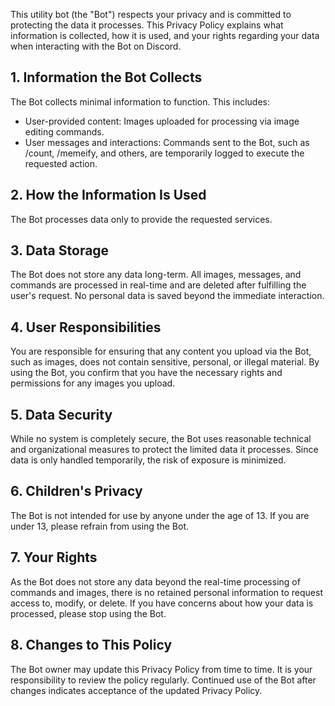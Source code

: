 This utility bot (the "Bot") respects your privacy and is committed to protecting the data it processes. This Privacy Policy explains what information is collected, how it is used, and your rights regarding your data when interacting with the Bot on Discord.

## 1. Information the Bot Collects
The Bot collects minimal information to function. This includes:

- User-provided content: Images uploaded for processing via image editing commands.
- User messages and interactions: Commands sent to the Bot, such as /count, /memeify, and others, are temporarily logged to execute the requested action.

## 2. How the Information Is Used
The Bot processes data only to provide the requested services. 

## 3. Data Storage
The Bot does not store any data long-term. All images, messages, and commands are processed in real-time and are deleted after fulfilling the user's request. No personal data is saved beyond the immediate interaction.

## 4. User Responsibilities
You are responsible for ensuring that any content you upload via the Bot, such as images, does not contain sensitive, personal, or illegal material. By using the Bot, you confirm that you have the necessary rights and permissions for any images you upload.

## 5. Data Security
While no system is completely secure, the Bot uses reasonable technical and organizational measures to protect the limited data it processes. Since data is only handled temporarily, the risk of exposure is minimized.

## 6. Children's Privacy
The Bot is not intended for use by anyone under the age of 13. If you are under 13, please refrain from using the Bot.

## 7. Your Rights
As the Bot does not store any data beyond the real-time processing of commands and images, there is no retained personal information to request access to, modify, or delete. If you have concerns about how your data is processed, please stop using the Bot.

## 8. Changes to This Policy
The Bot owner may update this Privacy Policy from time to time. It is your responsibility to review the policy regularly. Continued use of the Bot after changes indicates acceptance of the updated Privacy Policy.
